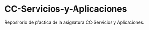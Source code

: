 # CC-Servicios-y-Aplicaciones
Repositorio de pŕactica de la asignatura  CC-Servicios y Aplicaciones.
